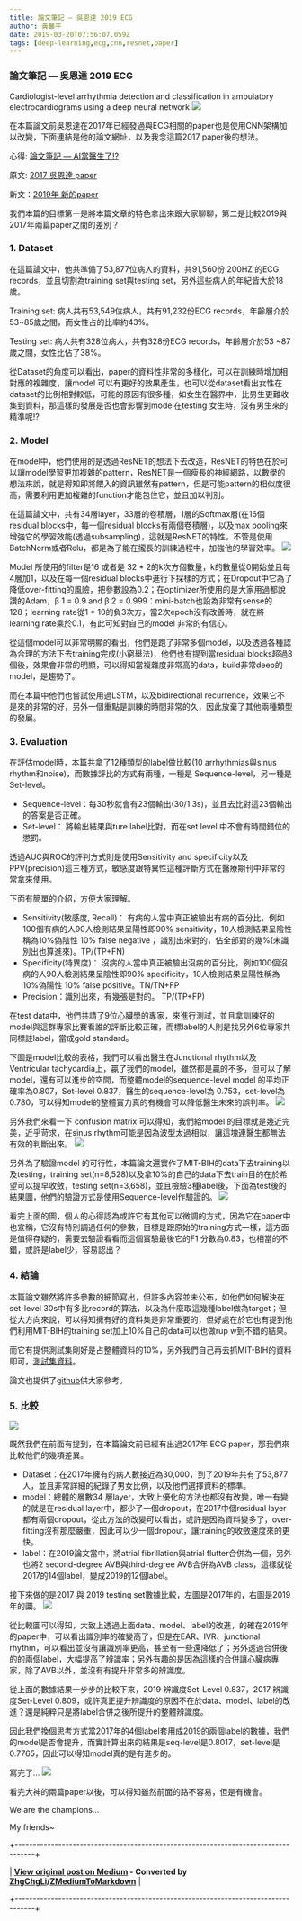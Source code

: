 ```yaml
---
title: 論文筆記 — 吳恩達 2019 ECG
author: 黃馨平
date: 2019-03-20T07:56:07.059Z
tags: [deep-learning,ecg,cnn,resnet,paper]
---
```


### 論文筆記 — 吳恩達 2019 ECG

Cardiologist-level arrhythmia detection and classification in ambulatory electrocardiograms using a deep neural network
![](images/a5b03aed9cb8/1*WlBm5oV68OmaXp7mHovhYA.jpeg "")

在本篇論文前吳恩達在2017年已經發過與ECG相關的paper也是使用CNN架構加以改變，下面連結是他的論文網址，以及我念這篇2017 paper後的想法。

心得: [論文筆記 — AI當醫生了!?](%E8%AB%96%E6%96%87%E7%AD%86%E8%A8%98-ai%E7%95%B6%E9%86%AB%E7%94%9F%E4%BA%86-d5cf73ef27c8)


原文: [2017 吳恩達 paper](https://www.nature.com/articles/s41591-018-0268-3)


新文：[2019年 新的paper](https://www.nature.com/articles/s41591-018-0268-3)


我們本篇的目標第一是將本篇文章的特色拿出來跟大家聊聊，第二是比較2019與2017年兩篇paper之間的差別？
### 1. Dataset

在這篇論文中，他共準備了53,877位病人的資料，共91,560份 200HZ 的ECG records，並且切割為training set與testing set，另外這些病人的年紀皆大於18歲。

Training set: 病人共有53,549位病人，共有91,232份ECG records，年齡層介於 53~85歲之間，而女性占的比率約43%。

Testing set: 病人共有328位病人，共有328份ECG records，年齡層介於53 ~87歲之間，女性比佔了38%。

從Dataset的角度可以看出，paper的資料性非常的多樣化，可以在訓練時增加相對應的複雜度，讓model 可以有更好的效果產生，也可以從dataset看出女性在dataset的比例相對較低，可能的原因有很多種，如女生在醫界中，比男生更難收集到資料，那這樣的發展是否也會影響到model在testing 女生時，沒有男生來的精準呢!?
### 2. Model

在model中，他們使用的是透過ResNET的想法下去改造，ResNET的特色在於可以讓model學習更加複雜的pattern，ResNET是一個瘦長的神經網路，以數學的想法來說，就是得知即將餵入的資訊雖然有pattern，但是可能pattern的相似度很高，需要利用更加複雜的function才能包住它，並且加以判別。

在這篇論文中，共有34層layer，33層的卷積層，1層的Softmax層(在16個residual blocks中，每一個residual blocks有兩個卷積層)，以及max pooling來增強它的學習效能(透過subsampling)，這就是ResNET的特性，不管是使用BatchNorm或者Relu，都是為了能在攏長的訓練過程中，加強他的學習效率。
![](images/a5b03aed9cb8/1*j4bxxy_sG88weOWhjSFRxg.jpeg "")

Model 所使用的filter是16 或者是 32 * 2的k次方個數量，k的數量從0開始並且每4層加1，以及在每一個residual blocks中進行下採樣的方式；在Dropout中它為了降低over-fitting的風險，把參數設為0.2；在optimizer所使用的是大家用過都說讚的Adam，β 1 = 0.9 and β 2 = 0.999：mini-batch也設為非常有sense的128；learning rate從1 * 10的負3次方，當2次epoch沒有改善時，就在將learning rate乘於0.1，有此可知對自己的model 非常的有信心。

從這個model可以非常明顯的看出，他們是跑了非常多個model，以及透過各種認為合理的方法下去training完成(小窮舉法)，他們也有提到當residual blocks超過8個後，效果會非常的明顯，可以得知當複雜度非常高的data，build非常deep的model，是趨勢了。

而在本篇中他們也嘗試使用過LSTM，以及bidirectional recurrence，效果它不是來的非常的好，另外一個重點是訓練的時間非常的久，因此放棄了其他兩種類型的發展。
### 3. Evaluation

在評估model時，本篇共拿了12種類型的label做比較(10 arrhythmias與sinus rhythm和noise)，而數據評比的方式有兩種，一種是 Sequence-level，另一種是Set-level。
- Sequence-level：每30秒就會有23個輸出(30/1.3s)，並且去比對這23個輸出的答案是否正確。
- Set-level： 將輸出結果與ture label比對，而在set level 中不會有時間錯位的懲罰。


透過AUC與ROC的評判方式則是使用Sensitivity and specificity以及PPV(precision)這三種方式，敏感度跟特異性這種評斷方式在醫療期刊中非常的常拿來使用。

下面有簡單的介紹，方便大家理解。
- Sensitivity(敏感度, Recall)： 有病的人當中真正被驗出有病的百分比，例如100個有病的人90人檢測結果呈陽性即90% sensitivity，10人檢測結果呈陰性稱為10%偽陰性 10% false negative； 識別出來對的，佔全部對的幾%(未識別出也算進來)。TP/(TP+FN)
- Specificity(特異度)： 沒病的人當中真正被驗出沒病的百分比，例如100個沒病的人90人檢測結果呈陰性即90% specificity，10人檢測結果呈陽性稱為10%偽陽性 10% false positive。TN/TN+FP
- Precision：識別出來，有幾張是對的。 TP/(TP+FP)


在test data中，他們共請了9位心臟學的專家，來進行測試，並且拿訓練好的model與這群專家比賽看誰的評斷比較正確，而標label的人則是找另外6位專家共同標註label，當成gold standard。

下圖是model比較的表格，我們可以看出醫生在Junctional rhythm以及Ventricular tachycardia上，贏了我們的model，雖然都是贏的不多，但可以了解model，還有可以進步的空間，而整體model的sequence-level model 的平均正確率為0.807，Set-level 0.837，醫生的sequence-level為 0.753，set-level為0.780，可以得知model的整體實力真的有機會可以降低醫生未來的誤判率。
![](images/a5b03aed9cb8/1*p7r05VFJNFpFdFXNHCyEDg.jpeg "")

另外我們來看一下 confusion matrix 可以得知，我們給model 的目標就是幾近完美，近乎苛求，在sinus rhythm可能是因為波型太過相似，讓這塊連醫生都無法有效的判斷出來。
![](images/a5b03aed9cb8/1*wXkMuy72L5Zd9kQVwGu1Bg.jpeg "")

另外為了驗證model 的可行性，本篇論文還實作了MIT-BIH的data下去training以及testing，training set(n=8,528)以及拿10%的自己的data下去train目的在於希望可以提早收斂，testing set(n=3,658)，並且檢驗3種label後，下面為test後的結果圖，他們的驗證方式是使用Sequence-level作驗證的。
![](images/a5b03aed9cb8/1*xj6gSMDFHfnqfdEVql3A3A.jpeg "")

看完上面的圖，個人的心得認為或許它有其他可以微調的方式，因為它在paper中也宣稱，它沒有特別調過任何的參數，目標是跟原始的training方式一樣，這方面是值得存疑的，需要去驗證看看而這個實驗最後它的F1 分數為0.83，也相當的不錯，或許是label少，容易認出？
### 4. 結論

本篇論文雖然將許多參數的細節寫出，但許多內容並未公布，如他們如何解決在set-level 30s中有多比record的算法，以及為什麼取這幾種label做為target；但從大方向來說，可以得知擁有好的資料集是非常重要的，但好處在於它也有提到他們利用MIT-BIH的training set加上10%自己的data可以也做rup w到不錯的結果。

而它有提供測試集剛好是占整體資料的10%，另外我們自己再去抓MIT-BIH的資料即可，[測試集資料](https://irhythm.github.io/cardiol_test_set)。


論文也提供了[github](https://github.com/awni/ecg)供大家參考。

### 5. 比較
![](images/a5b03aed9cb8/1*bh6hltB3sapplWns7T1zRw.jpeg "")

既然我們在前面有提到，在本篇論文前已經有出過2017年 ECG paper，那我們來比較他們的幾項差異。
- Dataset：在2017年擁有的病人數接近為30,000，到了2019年共有了53,877人，並且非常詳細的紀錄了男女比例，以及他們選擇資料的標準。
- model：總體的層數34 層layer，大致上優化的方法也都沒有改變，唯一有變的就是在residual layer中，都少了一個dropout，在2017中個residual layer都有兩個dropout，從此方法的改變可以看出，或許是因為資料變多了，over-fitting沒有那麼嚴重，因此可以少一個dropout，讓training的收斂速度來的更快。
- label：在2019論文當中，將atrial fibrillation與atrial flutter合併為一個，另外也將2 second-degree AVB與third-degree AVB合併為AVB class，這樣就從2017的14個label，變成2019的12個label。


接下來做的是2017 與 2019 testing set數據比較，左圖是2017年的，右圖是2019年的圖。
![](images/a5b03aed9cb8/1*h99SJc1feidqersve0s_3w.png "")

從比較圖可以得知，大致上透過上面data、model、label的改進，的確在2019年的paper中，可以看出識別率的確變高了，但是在EAR、IVR、junctional rhythm，可以看出並沒有讓識別率更高，甚至有一些還降低了；另外透過合併後的的兩個label，大幅提高了辨識率；另外有趣的是因為這樣的合併讓心臟病專家，除了AVB以外，並沒有有提升非常多的辨識度。

從上面的數據結果一步步的比較下來，2019 辨識度Set-Level 0.837，2017 辨識度Set-Level 0.809，或許真正提升辨識度的原因不在於data、model、label的改進？還是純粹只是將label合併之後所提升的整體辨識度。

因此我們換個思考方式當2017年的4個label套用成2019的兩個label的數據，我們的model是否會提升，而實計算出來的結果是seq-level是0.8017，set-level是0.7765，因此可以得知model真的是有進步的。

寫完了...
![](images/a5b03aed9cb8/1*oyTiUbmMRFEUtvOMmIVbNg.jpeg "")

看完大神的兩篇paper以後，可以得知雖然前面的路不容易，但是有機會。

We are the champions...

My friends~



+-----------------------------------------------------------------------------------+

| **[View original post on Medium](https://medium.com/jacky-life/%E8%AB%96%E6%96%87%E7%AD%86%E8%A8%98-%E5%90%B3%E6%81%A9%E9%81%94-2019-ecg-a5b03aed9cb8) - Converted by [ZhgChgLi](https://blog.zhgchg.li)/[ZMediumToMarkdown](https://github.com/ZhgChgLi/ZMediumToMarkdown)** |

+-----------------------------------------------------------------------------------+
